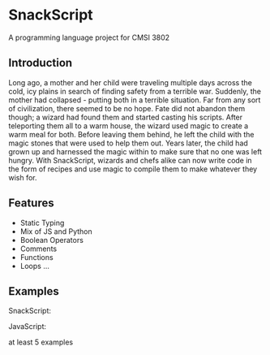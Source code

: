 # SnackScript
A programming language project for CMSI 3802

## Introduction
Long ago, a mother and her child were traveling multiple days across the cold, icy plains in search of finding safety from a terrible war. Suddenly, the mother had collapsed - putting both in a terrible situation. Far from any sort of civilization, there seemed to be no hope. Fate did not abandon them though; a wizard had found them and started casting his scripts. After teleporting them all to a warm house, the wizard used magic to create a warm meal for both. Before leaving them behind, he left the child with the magic stones that were used to help them out. Years later, the child had grown up and harnessed the magic within to make sure that no one was left hungry. With SnackScript, wizards and chefs alike can now write code in the form of recipes and use magic to compile them to make whatever they wish for. 

## Features
- Static Typing
- Mix of JS and Python
- Boolean Operators
- Comments
- Functions
- Loops
...

## Examples

SnackScript:



JavaScript:



at least 5 examples
